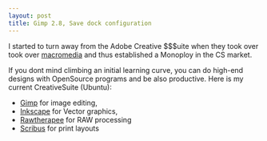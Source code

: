 ```yaml
---
layout: post
title: Gimp 2.8, Save dock configuration
---
```


I started to turn away from the Adobe Creative $$$uite when they took over took over [macromedia](https://en.wikipedia.org/wiki/Macromedia) and thus established a Monoploy in the CS market.

If you dont mind climbing an initial learning curve, you can do high-end designs with OpenSource programs and be also productive.
Here is my current CreativeSuite (Ubuntu):

 * [Gimp](http://www.gimp.org/) for image editing,
 * [Inkscape](https://inkscape.org/) for Vector graphics,
 * [Rawtherapee](rawtherapee.com/) for RAW processing
 * [Scribus](www.scribus.net/) for print layouts
